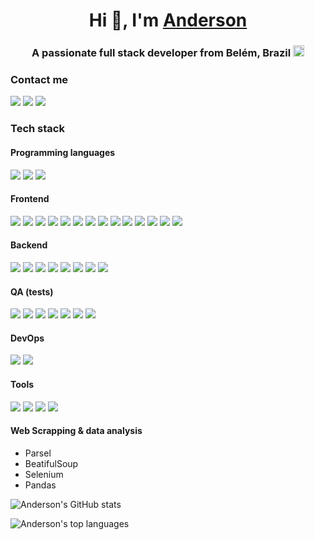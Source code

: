 <h1 align="center">Hi 👋, I'm <a href="https://100rabhcsmc.github.io/Me.io/" target="blank">
Anderson</a></h1>
<h3 align="center">A passionate full stack developer from Belém, Brazil <img src="https://flagpedia.net/data/flags/w580/br.webp" style="width:18px" /> </h3>

### Contact me
<a href="mailto:andersonfpcorrea@gmail.com"><img src="https://img.shields.io/badge/Gmail-D14836?style=for-the-badge&logo=gmail&logoColor=white"></a> <a href="https://www.linkedin.com/in/andersonfpcorrea/"><img src="https://img.shields.io/badge/LinkedIn-0077B5?style=for-the-badge&logo=linkedin&logoColor=white"></a> <a href="https://cv-andersonfpcorrea.pages.dev/"><img src="https://img.shields.io/badge/portfolio-0A0A0A?style=for-the-badge&logo=dev.to&logoColor=white"></a> 

### Tech stack

#### Programming languages
<img src="https://img.shields.io/badge/JavaScript-F7DF1E?style=for-the-badge&logo=javascript&logoColor=black"> <img src="https://shields.io/badge/TypeScript-3178C6?logo=TypeScript&logoColor=FFF&style=for-the-badge"> <img src="https://img.shields.io/badge/Python-3776AB?style=for-the-badge&logo=python&logoColor=white">

#### Frontend
<img src="https://img.shields.io/badge/HTML5-E34F26?style=for-the-badge&logo=html5&logoColor=white"> <img src="https://img.shields.io/badge/CSS3-1572B6?style=for-the-badge&logo=css3&logoColor=white"> <img src="https://img.shields.io/badge/React-20232A?style=for-the-badge&logo=react&logoColor=61DAFB"> <img src="https://img.shields.io/badge/React_Router-CA4245?style=for-the-badge&logo=react-router&logoColor=white" /> <img src="https://img.shields.io/badge/Redux-764ABC.svg?style=for-the-badge&logo=Redux&logoColor=white"> <img src="https://img.shields.io/badge/Next.js-000000.svg?style=for-the-badge&logo=nextdotjs&logoColor=white"> <img src="https://img.shields.io/badge/Tailwind_CSS-38B2AC?style=for-the-badge&logo=tailwind-css&logoColor=white"> <img src="https://img.shields.io/badge/styledcomponents-DB7093.svg?style=for-the-badge&logo=styled-components&logoColor=white"> <img src="https://img.shields.io/badge/MUI-007FFF.svg?style=for-the-badge&logo=MUI&logoColor=white"> <img src="https://img.shields.io/badge/Chakra%20UI-319795.svg?style=for-the-badge&logo=Chakra-UI&logoColor=white"> <img src="https://img.shields.io/badge/Sass-CC6699?style=for-the-badge&logo=sass&logoColor=white"> <img src="https://img.shields.io/badge/Bootstrap-7952B3.svg?style=for-the-badge&logo=Bootstrap&logoColor=white"> <img src="https://img.shields.io/badge/i18next-26A69A.svg?style=for-the-badge&logo=i18next&logoColor=white"> <img src="https://img.shields.io/badge/Storybook-FF4785.svg?style=for-the-badge&logo=Storybook&logoColor=white" />

#### Backend
<img src="https://img.shields.io/badge/Node.js-43853D?style=for-the-badge&logo=node.js&logoColor=white"> <img src="https://img.shields.io/badge/Express-000000.svg?style=for-the-badge&logo=Express&logoColor=white"> <img src="https://img.shields.io/badge/MySQL-005C84?style=for-the-badge&logo=mysql&logoColor=white"> <img src="https://img.shields.io/badge/PostgreSQL-4169E1.svg?style=for-the-badge&logo=PostgreSQL&logoColor=white"> <img src="https://img.shields.io/badge/MongoDB-47A248.svg?style=for-the-badge&logo=MongoDB&logoColor=white"> 
<img src="https://img.shields.io/badge/Sequelize-52B0E7?logo=sequelize&logoColor=fff&style=for-the-badge"> <img src="https://img.shields.io/badge/Prisma-2D3748.svg?style=for-the-badge&logo=Prisma&logoColor=white"> <img src="https://img.shields.io/badge/Mongoose-880000.svg?style=for-the-badge&logo=Mongoose&logoColor=white">

#### QA (tests)
<img src="https://img.shields.io/badge/Jest-C21325.svg?style=for-the-badge&logo=Jest&logoColor=white"> <img src="https://img.shields.io/badge/Testing%20Library-E33332.svg?style=for-the-badge&logo=Testing-Library&logoColor=white"> <img src="https://img.shields.io/badge/Vitest-6E9F18.svg?style=for-the-badge&logo=Vitest&logoColor=white"> <img src="https://img.shields.io/badge/Cypress-17202C.svg?style=for-the-badge&logo=Cypress&logoColor=white"> <img src="https://img.shields.io/badge/Mocha-8D6748.svg?style=for-the-badge&logo=Mocha&logoColor=white"> <img src="https://img.shields.io/badge/Chai-A30701.svg?style=for-the-badge&logo=Chai&logoColor=white"> <img src="https://img.shields.io/badge/Pytest-0A9EDC.svg?style=for-the-badge&logo=Pytest&logoColor=white"> 

#### DevOps
<img src="https://img.shields.io/badge/docker-%230db7ed.svg?style=for-the-badge&logo=docker&logoColor=white"> <img src="https://img.shields.io/badge/GitHub%20Actions-2088FF.svg?style=for-the-badge&logo=GitHub-Actions&logoColor=white" />

#### Tools
<img src="https://img.shields.io/badge/Visual%20Studio%20Code-007ACC.svg?style=for-the-badge&logo=Visual-Studio-Code&logoColor=white" /> <img src="https://img.shields.io/badge/Postman-FF6C37.svg?style=for-the-badge&logo=Postman&logoColor=white" /> <img src="https://img.shields.io/badge/Git-F05032.svg?style=for-the-badge&logo=Git&logoColor=white" /> <img src="https://img.shields.io/badge/Figma-F24E1E.svg?style=for-the-badge&logo=Figma&logoColor=white" />

#### Web Scrapping & data analysis
 - Parsel
 - BeatifulSoup
 - Selenium
 - Pandas

![Anderson's GitHub stats](https://github-readme-stats-sigma-five.vercel.app/api?username=andersonfpcorrea&count_private=true&include_all_commits=true)

![Anderson's top languages](https://github-readme-stats.vercel.app/api/top-langs/?username=andersonfpcorrea&layout=compact&show_icons=true&langs_count=10) 
